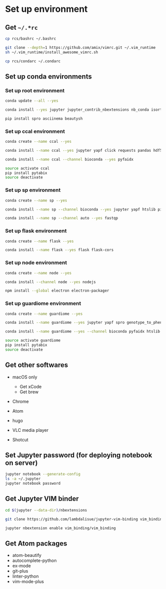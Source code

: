 # Set up environment

## Get `~/.*rc`

```sh
cp rcs/bashrc ~/.bashrc

git clone --depth=1 https://github.com/amix/vimrc.git ~/.vim_runtime
sh ~/.vim_runtime/install_awesome_vimrc.sh

cp rcs/condarc ~/.condarc
```

## Set up conda environments

### Set up root environment

```sh
conda update --all --yes

conda install --yes jupyter jupyter_contrib_nbextensions nb_conda isort yapf pylama twine conda-build anaconda-client pyinstaller git git-lfs bfg

pip install spro asciinema beautysh
```

### Set up ccal environment

```sh
conda create --name ccal --yes

conda install --name ccal --yes jupyter yapf click requests pandas hdf5 pytables scikit-learn scipy statsmodels matplotlib seaborn plotly pycrypto bcrypt biopython rpy2 r-mass

conda install --name ccal --channel bioconda --yes pyfaidx

source activate ccal
pip install pytabix
source deactivate
```

### Set up sp environment

```sh
conda create --name sp --yes

conda install --name sp --channel bioconda --yes jupyter yapf htslib picard fqtools bwa hisat2 samtools freebayes bcftools snpeff

conda install --name sp --channel auto --yes fastqp
```

### Set up flask environment

```sh
conda create --name flask --yes

conda install --name flask --yes flask flask-cors
```

### Set up node environment

```sh
conda create --name node --yes

conda install --channel node --yes nodejs

npm install --global electron electron-packager
```

### Set up guardiome environment

```sh
conda create --name guardiome --yes

conda install --name guardiome --yes jupyter yapf spro genotype_to_phenotype hdf5 pytables biopython genotype_to_phenotype

conda install --name guardiome --yes --channel bioconda pyfaidx htslib

source activate guardiome
pip install pytabix
source deactivate
```

## Get other softwares

-   macOS only

    -   Get xCode
    -   Get brew

-   Chrome

-   Atom

-   hugo

-   VLC media player

-   Shotcut

## Set Jupyter password (for deploying notebook on server)

```sh
jupyter notebook --generate-config
ls -a ~/.jupyter
jupyter notebook password
```

## Get Jupyter VIM binder

```sh
cd $(jupyter --data-dir)/nbextensions

git clone https://github.com/lambdalisue/jupyter-vim-binding vim_binding

jupyter nbextension enable vim_binding/vim_binding
```

## Get Atom packages

-   atom-beautify
-   autocomplete-python
-   ex-mode
-   git-plus
-   linter-python
-   vim-mode-plus
